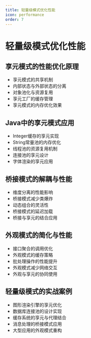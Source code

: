 ```yaml
---
title: 轻量级模式优化性能
icon: performance
order: 7
---
```


# 轻量级模式优化性能

## 享元模式的性能优化原理

- 享元模式的共享机制
- 内部状态与外部状态的分离
- 对象池化与资源复用
- 享元工厂的缓存管理
- 享元模式的内存优化效果

## Java中的享元模式应用

- Integer缓存的享元实现
- String常量池的内存优化
- 线程池的资源复用机制
- 连接池的享元设计
- 字体渲染的享元应用

## 桥接模式的解耦与性能

- 维度分离的性能影响
- 桥接模式减少类爆炸
- 动态组合的灵活性
- 桥接模式的延迟加载
- 桥接与享元的结合应用

## 外观模式的简化与性能

- 接口聚合的调用优化
- 外观模式的缓存策略
- 批处理操作的性能提升
- 外观模式减少网络交互
- 外观与享元的协同使用

## 轻量级模式的实战案例

- 图形渲染引擎的享元优化
- 数据库连接池的设计实现
- 缓存系统的享元与代理结合
- 消息处理的桥接模式应用
- 大型应用的外观模式重构

